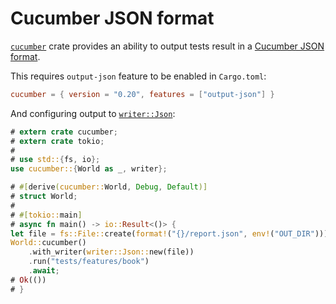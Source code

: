 Cucumber JSON format
====================

[`cucumber`] crate provides an ability to output tests result in a [Cucumber JSON format].

This requires `output-json` feature to be enabled in `Cargo.toml`:
```toml
cucumber = { version = "0.20", features = ["output-json"] }
```

And configuring output to [`writer::Json`]:
```rust
# extern crate cucumber;
# extern crate tokio;
#
# use std::{fs, io};
use cucumber::{World as _, writer};

# #[derive(cucumber::World, Debug, Default)]
# struct World;
#
# #[tokio::main]
# async fn main() -> io::Result<()> {
let file = fs::File::create(format!("{}/report.json", env!("OUT_DIR")))?;
World::cucumber()
    .with_writer(writer::Json::new(file))
    .run("tests/features/book")
    .await;
# Ok(())
# }
```




[`cucumber`]: https://docs.rs/cucumber
[`writer::Json`]: https://docs.rs/cucumber/*/cucumber/writer/struct.Json.html
[Cucumber JSON format]: https://github.com/cucumber/cucumber-json-schema
